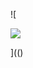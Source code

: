 ![

<img src="../../../../../../../img/onload/../../\github.com/r89shi/r89shi.github.io/blob/master/teste.js" x:link="width:\u0061lert(1);" />

](()
